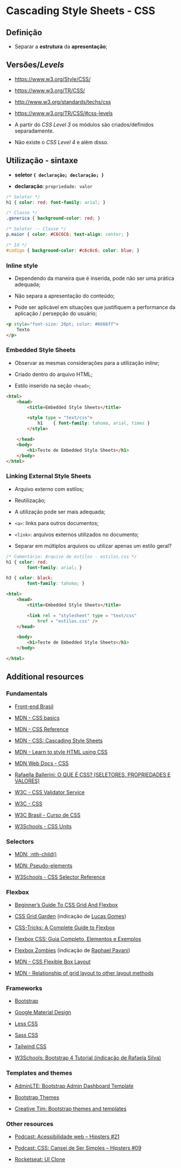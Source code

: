 # Cascading Style Sheets - CSS

## Definição

- Separar a **estrutura** da **apresentação**;

## Versões/*Levels*

- <https://www.w3.org/Style/CSS/>

- <https://www.w3.org/TR/CSS/>

- <http://www.w3.org/standards/techs/css>

- <https://www.w3.org/TR/CSS/#css-levels>

- A partir do *CSS Level 3* os módulos são criados/definidos separadamente.

- Não existe o *CSS Level 4* e além disso.

## Utilização - sintaxe

- **seletor ```{ declaração; declaração; }```**

- **declaração**: ```propriedade: valor```

```css
/* Seletor */
h1 { color: red; font-family: arial; }

/* Classe */
.generica { background-color: red; }

/* Seletor -- Classe */
p.maior { color: #C6C6C6; text-align: center; }

/* Id */
#codigo { background-color: #c6c6c6; color: blue; }
```

### Inline style

- Dependendo da maneira que é inserida, pode não ser uma prática adequada;

- Não separa a apresentação do conteúdo;

- Pode ser aplicável em situações que justifiquem a performance da aplicação / persepção do usuário;

```html
<p style="font-size: 20pt; color: #6666ff">
    Texto
</p>
```

### Embedded Style Sheets

- Observar as mesmas considerações para a utilização *inline*;

- Criado dentro do arquivo HTML;

- Estilo inserido na seção `<head>`;

```html
<html>
    <head>
        <title>Embedded Style Sheets</title>

        <style type = "text/css">
            h1    { font-family: tahoma, arial, times }
        </style>

    </head>
    <body>
        <h1>Teste de Embedded Style Sheets</h1>
    </body>
</html>
```

### Linking External Style Sheets

- Arquivo externo com estilos;

- Reutilização;

- A utilização pode ser mais adequada;

- `<a>`: links para outros documentos;

- `<link>`: arquivos externos utilizados no documento;

- Separar em múltiplos arquivos ou utilizar apenas um estilo geral?

```css
/* Comentário: Arquivo de estilos - estilos.css */
h1 { color: red;
        font-family: arial; }

h3 { color: black;
        font-family: tahoma; }
```

```html
<html>
    <head>
        <title>Embedded Style Sheets</title>

        <link rel = "stylesheet" type = "text/css"
            href = "estilos.css" />
    </head>

    <body>
        <h1>Teste de Embedded Style Sheets</h1>
    </body>

</html>
```

## Additional resources

### Fundamentals

- [Front-end Brasil](https://github.com/frontendbr)

- [MDN - CSS basics](https://developer.mozilla.org/en-US/docs/Learn/Getting_started_with_the_web/CSS_basics)

- [MDN - CSS Reference](https://developer.mozilla.org/en-US/docs/Web/CSS/Reference)

- [MDN - CSS: Cascading Style Sheets](https://developer.mozilla.org/en-US/docs/Web/CSS)

- [MDN - Learn to style HTML using CSS](https://developer.mozilla.org/en-US/docs/Learn/CSS)

- [MDN Web Docs - CSS](https://developer.mozilla.org/en-US/docs/Web/CSS)

- [Rafaella Ballerini: O QUE É CSS? (SELETORES, PROPRIEDADES E VALORES)](https://youtu.be/LWU2OR19ZG4)

- [W3C - CSS Validator Service](http://www.css-validator.org)

- [W3C - CSS](https://www.w3.org/Style/CSS/)

- [W3C Brasil - Curso de CSS](http://www.w3c.br/Cursos/CursoCSS3)

- [W3Schools - CSS Units](https://www.w3schools.com/cssref/css_units.asp)

### Selectors

- [MDN: :nth-child()](https://developer.mozilla.org/en-US/docs/Web/CSS/:nth-child)

- [MDN: Pseudo-elements](https://developer.mozilla.org/en-US/docs/Web/CSS/Pseudo-elements)

- [W3Schools - CSS Selector Reference](https://www.w3schools.com/cssref/css_selectors.asp)

### Flexbox

- [Beginner’s Guide To CSS Grid And Flexbox](https://medium.com/youstart-labs/beginners-guide-to-choose-between-css-grid-and-flexbox-783005dd2412)

- [CSS Grid Garden](https://cssgridgarden.com/) (indicação de [Lucas Gomes](https://github.com/lmgomes91))

- [CSS-Tricks: A Complete Guide to Flexbox](https://css-tricks.com/snippets/css/a-guide-to-flexbox/#flexbox-background)

- [Flexbox CSS: Guia Completo, Elementos e Exemplos](https://www.alura.com.br/artigos/css-guia-do-flexbox)

- [Flexbox Zombies](https://flexboxzombies.com/p/flexbox-zombies) (indicação de [Raphael Pavani](https://github.com/raphaelpavani))

- [MDN - CSS Flexible Box Layout](https://developer.mozilla.org/en-US/docs/Web/CSS/CSS_Flexible_Box_Layout)

- [MDN - Relationship of grid layout to other layout methods](https://developer.mozilla.org/en-US/docs/Web/CSS/CSS_Grid_Layout/Relationship_of_Grid_Layout)

### Frameworks

- [Bootstrap](https://getbootstrap.com/)

- [Google Material Design](https://material.io/design/)

- [Less CSS](http://lesscss.org/)

- [Sass CSS](https://sass-lang.com/)

- [Tailwind CSS](https://tailwindcss.com/)

- [W3Schools: Bootstrap 4 Tutorial (indicação de Rafaela Silva)](https://www.w3schools.com/bootstrap4/default.asp)

### Templates and themes

- [AdminLTE: Bootstrap Admin Dashboard Template](https://adminlte.io/)

- [Bootstrap Themes](https://themes.getbootstrap.com/)

- [Creative Tim: Bootstrap themes and templates](https://www.creative-tim.com/)

### Other resources

- [Podcast: Acessibilidade web – Hipsters #21](https://hipsters.tech/acessibilidade-web-hipsters-21/)

- [Podcast: CSS: Cansei de Ser Simples – Hipsters #09](https://hipsters.tech/css-cansei-de-ser-simples-hipsters-09/)

- [Rocketseat: UI Clone](https://www.youtube.com/playlist?list=PL85ITvJ7FLohTZv9cC5-PrZ39Q3cugWqp)
